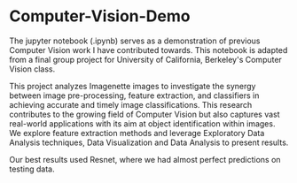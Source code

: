 # Computer-Vision-Demo
The jupyter notebook (.ipynb) serves as a demonstration of previous Computer Vision work I have contributed towards. This notebook is adapted from a final group project for University of California, Berkeley's Computer Vision class.

This project analyzes Imagenette images to investigate the synergy between image pre-processing, feature extraction, and classifiers in achieving accurate and timely image classifications. This research contributes to the growing field of Computer Vision but also captures vast real-world applications with its aim at object identification within images. We explore feature extraction methods and leverage Exploratory Data Analysis techniques, Data Visualization and Data Analysis to present results. 

Our best results used Resnet, where we had almost perfect predictions on testing data.
